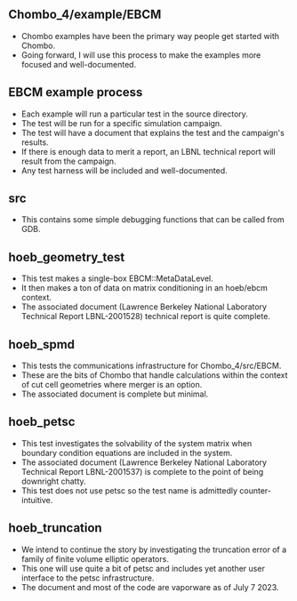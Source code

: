 

## Chombo_4/example/EBCM
*  Chombo examples have been the primary way people get started with Chombo.
*  Going forward, I will use this process to make the examples more focused and well-documented.

## EBCM example process
*  Each example will run a particular test in the source directory.
*  The test will be run for a specific simulation campaign.
*  The test will have a document that explains the test and the campaign's results.
*  If there is enough data to merit a report, an LBNL technical report will result from the campaign.
*  Any test harness will be included and well-documented.

## src
* This contains some simple debugging functions that can be called from GDB.

## hoeb_geometry_test
* This test makes a single-box EBCM::MetaDataLevel.
* It then makes a ton of data on matrix conditioning in an hoeb/ebcm context.
* The associated document (Lawrence Berkeley National Laboratory Technical Report LBNL-2001528) technical report is quite complete.   

## hoeb_spmd
* This tests the communications infrastructure for Chombo_4/src/EBCM.
* These are the bits of Chombo that handle calculations within the context of  cut cell geometries where merger is an option.
* The associated document is complete but minimal.

## hoeb_petsc
* This test investigates the solvability of the system matrix when boundary condition equations are included in the system.
* The associated document (Lawrence Berkeley National Laboratory Technical Report LBNL-2001537) is complete to the point of being downright chatty.
* This test does not use petsc so the test name is admittedly counter-intuitive.

## hoeb_truncation
* We intend to continue the story by investigating the truncation error of a family of finite volume elliptic operators.
* This one will use quite a bit of petsc and includes yet another user interface to the petsc infrastructure.
* The document and most of the code are vaporware as of July 7 2023.
